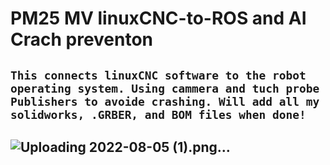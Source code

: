 PM25 MV linuxCNC-to-ROS and AI Crach preventon
===============

`This connects linuxCNC software to the robot operating system. Using cammera and tuch probe Publishers to avoide crashing. Will add all my solidworks, .GRBER, and BOM files when done!`
----
![Uploading 2022-08-05 (1).png…]()
----
